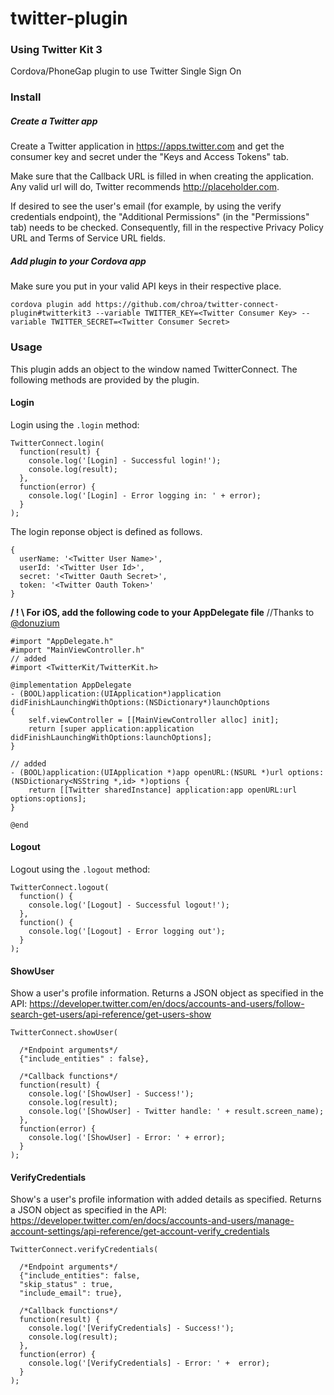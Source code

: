 # twitter-plugin
### **Using Twitter Kit 3**
Cordova/PhoneGap plugin to use Twitter Single Sign On 

### Install

##### Create a Twitter app

Create a Twitter application in https://apps.twitter.com and get the consumer key and secret under the "Keys and Access Tokens" tab.

Make sure that the Callback URL is filled in when creating the application. Any valid url will do, Twitter recommends http://placeholder.com.

If desired to see the user's email (for example, by using the verify credentials endpoint), the "Additional Permissions" (in the "Permissions" tab) needs to be checked. Consequently, fill in the respective Privacy Policy URL and Terms of Service URL fields.

##### Add plugin to your Cordova app

Make sure you put in your valid API keys in their respective place.

`cordova plugin add https://github.com/chroa/twitter-connect-plugin#twitterkit3 --variable TWITTER_KEY=<Twitter Consumer Key> --variable TWITTER_SECRET=<Twitter Consumer Secret>`

### Usage

This plugin adds an object to the window named TwitterConnect. The following methods are provided by the plugin.

#### Login

Login using the `.login` method:
```
TwitterConnect.login(
  function(result) {
    console.log('[Login] - Successful login!');
    console.log(result);
  },
  function(error) {
    console.log('[Login] - Error logging in: ' + error);
  }
);
```

The login reponse object is defined as follows.
```
{
  userName: '<Twitter User Name>',
  userId: '<Twitter User Id>',
  secret: '<Twitter Oauth Secret>',
  token: '<Twitter Oauth Token>'
}
```

**/ ! \ For iOS, add the following code to your AppDelegate file**
//Thanks to [@donuzium](https://github.com/chroa/twitter-connect-plugin/issues/8)
```
#import "AppDelegate.h"
#import "MainViewController.h"
// added
#import <TwitterKit/TwitterKit.h>

@implementation AppDelegate
- (BOOL)application:(UIApplication*)application didFinishLaunchingWithOptions:(NSDictionary*)launchOptions
{
    self.viewController = [[MainViewController alloc] init];
    return [super application:application didFinishLaunchingWithOptions:launchOptions];
}

// added
- (BOOL)application:(UIApplication *)app openURL:(NSURL *)url options:(NSDictionary<NSString *,id> *)options {
    return [[Twitter sharedInstance] application:app openURL:url options:options];
}

@end
```

#### Logout

Logout using the `.logout` method:
```
TwitterConnect.logout(
  function() {
    console.log('[Logout] - Successful logout!');
  },
  function() {
    console.log('[Logout] - Error logging out');
  }
);
```

#### ShowUser

Show a user's profile information. Returns a JSON object as specified in the API: https://developer.twitter.com/en/docs/accounts-and-users/follow-search-get-users/api-reference/get-users-show
```
TwitterConnect.showUser(

  /*Endpoint arguments*/
  {"include_entities" : false},

  /*Callback functions*/
  function(result) {
    console.log('[ShowUser] - Success!');
    console.log(result);
    console.log('[ShowUser] - Twitter handle: ' + result.screen_name);
  },
  function(error) {
    console.log('[ShowUser] - Error: ' + error);
  }
);
```


#### VerifyCredentials

Show's a user's profile information with added details as specified. Returns a JSON object as specified in the API: https://developer.twitter.com/en/docs/accounts-and-users/manage-account-settings/api-reference/get-account-verify_credentials
```
TwitterConnect.verifyCredentials(

  /*Endpoint arguments*/
  {"include_entities": false,
  "skip_status" : true,
  "include_email": true},

  /*Callback functions*/
  function(result) {
    console.log('[VerifyCredentials] - Success!');
    console.log(result);
  },
  function(error) {
    console.log('[VerifyCredentials] - Error: ' +  error);
  }
);
```
